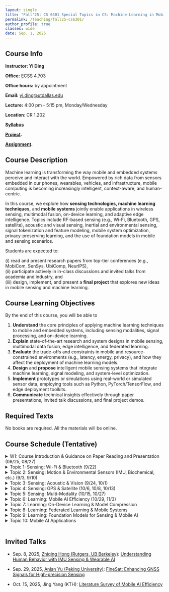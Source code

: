 ```yaml
---
layout: single
title: "Fall'25: CS 6301 Special Topics in CS: Machine Learning in Mobile Computing"
permalink: /teaching/fall25-cs6301/
author_profile: true
classes: wide
date: Sep. 1, 2025
---
```


## Course Info

**Instructor: Yi Ding**

**Office:** ECSS 4.703 

**Office hours:** by appointment 

**Email:** yi.ding@utdallas.edu

**Lecture:** 4:00 pm - 5:15 pm, Monday/Wednesday

**Location**: CR 1.202

**[Syllabus](https://dox.utdallas.edu/syl156169)**

**[Project](https://yi-ding.me/assets/files/Teaching/ML-in-Mobile-Computing-Project.pdf).**

**[Assignment](https://yi-ding.me/assets/files/Teaching/ML-in-Mobile-Computing-Assignment.pdf).**



## Course Description

Machine learning is transforming the way mobile and embedded systems perceive and interact with the world. Empowered by rich data from sensors embedded in our phones, wearables, vehicles, and infrastructure, mobile computing is becoming increasingly intelligent, context-aware, and human-centric.

In this course, we explore how **sensing technologies, machine learning techniques,** and **mobile systems** jointly enable applications in wireless sensing, multimodal fusion, on-device learning, and adaptive edge intelligence. Topics include RF-based sensing (e.g., Wi-Fi, Bluetooth, GPS, satellite), acoustic and visual sensing, inertial and environmental sensing, signal tokenization and feature modeling, mobile system optimization, privacy-preserving learning, and the use of foundation models in mobile and sensing scenarios.

Students are expected to:

(i) read and present research papers from top-tier conferences (e.g., MobiCom, SenSys, UbiComp, NeurIPS), <br>
(ii) participate actively in in-class discussions and invited talks from academia and industry, and <br>
(iii) design, implement, and present a **final project** that explores new ideas in mobile sensing and machine learning.


## Course Learning Objectives

By the end of this course, you will be able to

1. **Understand** the core principles of applying machine learning techniques to mobile and embedded systems, including sensing modalities, signal processing, and on-device learning.
2. **Explain** state-of-the-art research and system designs in mobile sensing, multimodal data fusion, edge intelligence, and federated learning.
3. **Evaluate** the  trade-offs and constraints in mobile and resource-constrained environments (e.g., latency, energy, privacy), and how they affect the deployment of machine learning models.
4. **Design** and **propose** intelligent mobile sensing systems that integrate machine learning, signal modeling, and system-level optimization.
5. **Implement** prototypes or simulations using real-world or simulated sensor data, employing tools such as Python, PyTorch/TensorFlow, and edge deployment toolkits.
6. **Communicate** technical insights effectively through paper presentations, invited talk discussions, and final project demos.



## Required Texts

No books are required. All the materials will be online.



## Course Schedule (Tentative)

<details markdown=block>
<summary>W1: Course Introduction & Guidance on Paper Reading and Presentation (08/25, 08/27)</summary>

* Lecture: Course Introduction & Logistics

</details>


<details markdown=block>
<summary>Topic 1: Sensing: Wi-Fi & Bluetooth (9/22)</summary>

* Topic1-Paper1 [Ding, Jian, et al. "Cost-effective soil carbon sensing with wi-fi and optical signals." *Proceedings of the 30th Annual International Conference on Mobile Computing and Networking*. 2024.](https://dl.acm.org/doi/pdf/10.1145/3636534.3690675)
* Topic1-Paper2 [Li, Chenning, et al. "Wi-fi see it all: generative adversarial network-augmented versatile wi-fi imaging." *Proceedings of the 18th Conference on Embedded Networked Sensor Systems*. 2020.](https://dl.acm.org/doi/pdf/10.1145/3384419.3430725?casa_token=b7ochCDSOyQAAAAA:veLiQNzzpNOi-Zrl4r7N7kmYH8m6TFzF95gDVFpNf4aYTdevHy6nqKm8t-5e2K0s5imfX6PECEO4LA)
* Topic1-Paper3 [Ni, Jiazhi, et al. "Experience: Pushing indoor localization from laboratory to the wild." *Proceedings of the 28th Annual International Conference on Mobile Computing And Networking.* 2022.](https://dl.acm.org/doi/pdf/10.1145/3495243.3560546)
* Topic1-Paper4 [Li, Xin, et al. "Uwb-fi: Pushing wi-fi towards ultra-wideband for fine-granularity sensing." *Proceedings of the 22nd Annual International Conference on Mobile Systems, Applications and Services.* 2024.](https://dl.acm.org/doi/pdf/10.1145/3643832.3661889)
* Topic1-Paper5 [Adib, Fadel, and Dina Katabi. "See through walls with WiFi!." *Proceedings of the ACM SIGCOMM 2013 conference on SIGCOMM.* 2013.](https://dl.acm.org/doi/pdf/10.1145/2486001.2486039)
* Topic1-Paper6 [Wang, Yuxi, Kaishun Wu, and Lionel M. Ni. "Wifall: Device-free fall detection by wireless networks." *IEEE Transactions on Mobile Computing* 16.2 (2016): 581-594.](https://web.archive.org/web/20160331162823id_/http://kaishunwu.com/uploads/soft/150201/wifall.pdf)

</details>


<details markdown=block>
<summary>Topic 2: Sensing: Motion & Environmental Sensors (IMU, Biochemical, etc.) (9/3, 9/10)</summary>

* Topic2-Paper1 [Xu, Huatao, et al. "Practically adopting human activity recognition." *Proceedings of the 29th Annual International Conference on Mobile Computing and Networking*. 2023.](https://dapowan.github.io/files/UniHAR.pdf)
* Topic2-Paper2 [Brooks, Jas, and Pedro Lopes. "Smell & paste: Low-fidelity prototyping for olfactory experiences." *Proceedings of the 2023 CHI Conference on Human Factors in Computing Systems.* 2023.](https://dl.acm.org/doi/pdf/10.1145/3544548.3580680)
* Topic2-Paper3 [Yin, Xiangyu, et al. "PTEase: objective airway examination for pulmonary telemedicine using commodity smartphones." *Proceedings of the 21st Annual International Conference on Mobile Systems, Applications and Services.* 2023.](https://dl.acm.org/doi/pdf/10.1145/3581791.3596854)
* Topic2-Paper4 [Zhou, Pengfei, et al. "Iodetector: A generic service for indoor outdoor detection." *Proceedings of the 10th acm conference on embedded network sensor systems*. 2012.](https://dl.acm.org/doi/pdf/10.1145/2426656.2426668?casa_token=Meh6AaTk37gAAAAA:2ZpLW3ycrngonKW4xe_fvX0PC1aXRiD818M6z9EyCNfkXF7Qoiw_1LdEMQEftrgJi8MGZombXA)
* Topic2-Paper5 [Xie, Zhiqing, et al. "TransFloor: Transparent floor localization for crowdsourcing instant delivery." *Proceedings of the ACM on Interactive, Mobile, Wearable and Ubiquitous Technologies 6.4* (2023): 1-30.](https://dl.acm.org/doi/pdf/10.1145/3569470)


</details>

<details markdown=block>
<summary>Topic 3: Sensing: Acoustic & Vision (9/24, 10/1)</summary>

* Topic3-Paper1 [Liang, Xiaoxuan, et al. "Sondar: Size and shape measurements using acoustic imaging." *Proceedings of the Twenty-fifth International Symposium on Theory, Algorithmic Foundations, and Protocol Design for Mobile Networks and Mobile Computing*. 2024.](https://dl.acm.org/doi/pdf/10.1145/3641512.3686359)
* Topic3-Paper2 [Cao, Shirui, et al. "Powerphone: Unleashing the acoustic sensing capability of smartphones." *Proceedings of the 29th Annual International Conference on Mobile Computing and Networking*. 2023.](https://dl.acm.org/doi/pdf/10.1145/3570361.3613270?casa_token=DGY_i9RKDbMAAAAA:6Ij6-maaT-kMcZIuBY134Im8wjqZ8RYWx_Vt9wJv91QzIZgycswb4bezhJZMH31KdoHKAiX3IS4tCA)
* Topic3-Paper3 [Zhang, Yongzhao, et al. "Acoustic sensing and communication using metasurface." *20th USENIX Symposium on Networked Systems Design and Implementation (NSDI 23).* 2023.](https://www.usenix.org/system/files/nsdi23-zhang-yongzhao.pdf)
* Topic3-Paper4 [Zhang, Yanbo, et al. "Face recognition in harsh conditions: An acoustic based approach." *Proceedings of the 22nd annual international conference on mobile systems, applications and services.* 2024.](https://wands.hk/papers/MobiSys_24_1.pdf)
* Topic3-Paper5 [Liu, Xuanyu, et al. "AcousAF: Acoustic Sensing-Based Atrial Fibrillation Detection System for Mobile Phones." *Companion of the 2024 on ACM International Joint Conference on Pervasive and Ubiquitous Computing.* 2024.](https://arxiv.org/pdf/2408.04912)
* Topic3-Paper6 [Li, Ke, et al. "Gazetrak: Exploring acoustic-based eye tracking on a glass frame." *Proceedings of the 30th Annual International Conference on Mobile Computing and Networking.* 2024.](https://dl.acm.org/doi/pdf/10.1145/3636534.3649376)

</details>


<details markdown=block>
<summary>Topic 4: Sensing: GPS & Satellite (10/6, 10/8, 10/13)</summary>

* Topic4-Paper1 [Rathi, Raghav, and Zhenghao Zhang. "StarAngle: User Orientation Sensing with Beacon Phase Measurements of Multiple Starlink Satellites." *Proceedings of the 22nd ACM Conference on Embedded Networked Sensor Systems.* 2024.](https://utdallas.box.com/s/61lyegqigghzyzwlin2hj73vku5qtx4l)
* Topic4-Paper2 [Wang, Yunfan, et al. "Global localization of energy-constrained miniature rf emitters using low earth orbit satellites." *Proceedings of the 21st ACM Conference on Embedded Networked Sensor Systems.* 2023.](https://utdallas.box.com/s/tpg8lqna3x4srgq1smp3gk8e5ahgxlwt)
* Topic4-Paper3 [Ecola, Geneva, et al. "SARLink: Satellite Backscatter Connectivity using Synthetic Aperture Radar." *Proceedings of the 23rd ACM Conference on Embedded Networked Sensor Systems.* 2025.](https://dl.acm.org/doi/pdf/10.1145/3715014.3722061)
* Topic4-Paper4 [Li, Ruinan, et al. "Plug-and-play indoor GPS positioning system with the assistance of optically transparent metasurfaces." *Proceedings of the 30th Annual International Conference on Mobile Computing and Networking.* 2024.](https://utdallas.box.com/s/3i6t9mpiclol0hrxnoqd5vwu6u7g3yo4)
* Topic4-Paper5 [Dong, Huixin, et al. "Gpsmirror: Expanding accurate gps positioning to shadowed and indoor regions with backscatter." *Proceedings of the 29th Annual International Conference on Mobile Computing and Networking.* 2023.](https://utdallas.box.com/s/4xj0hdbxpqjtplk40v50eb6ims7jf3q1)
* Topic4-Paper6 [Hong, Zhiqing, et al. "Smallmap: Low-cost community road map sensing with uncertain delivery behavior." *Proceedings of the ACM on Interactive, Mobile, Wearable and Ubiquitous Technologies* 8.2 (2024): 1-26.](https://dl.acm.org/doi/pdf/10.1145/3659596)


</details>

<details markdown=block>
<summary>Topic 5: Sensing: Multi-Modality (10/15, 10/27)</summary>

* Topic5-Paper1 [Liu, Yang, et al. "SPATIUM: A Context-Aware Machine Learning Framework for Immersive Spatiotemporal Health Understanding." *Proceedings of the 23rd Annual International Conference on Mobile Systems, Applications and Services.* 2025.](https://dl.acm.org/doi/pdf/10.1145/3711875.3736686)
* Topic5-Paper2 [Dai, Shenghong, et al. "Babel: A scalable pre-trained model for multi-modal sensing via expandable modality alignment." *Proceedings of the 23rd ACM Conference on Embedded Networked Sensor Systems.* 2025.](https://dl.acm.org/doi/pdf/10.1145/3715014.3722068)
* Topic5-Paper3 [Liu, Kaiwei, et al. "TaskSense: A Translation-like Approach for Tasking Heterogeneous Sensor Systems with LLMs." *Proceedings of the 23rd ACM Conference on Embedded Networked Sensor Systems.* 2025.](https://dl.acm.org/doi/pdf/10.1145/3715014.3722070)
* Topic-Paper4 [Post, Kevin, et al. "Contextllm: Meaningful context reasoning from multi-sensor and multi-device data using llms." *Proceedings of the 26th International Workshop on Mobile Computing Systems and Applications.* 2025.](https://dl.acm.org/doi/pdf/10.1145/3708468.3711892)
* Topic-Paper5 [Liu, Yimeng, et al. "Hydra: Accurate multi-modal leaf wetness sensing with mm-wave and camera fusion." *Proceedings of the 30th Annual International Conference on Mobile Computing and Networking.* 2024.](https://dl.acm.org/doi/pdf/10.1145/3636534.3690662)
* Topic-Paper6 [Ouyang, Xiaomin, et al. "ADMarker: A Multi-Modal Federated Learning System for Monitoring Digital Biomarkers of Alzheimer's Disease." *Proceedings of the 30th Annual International Conference on Mobile Computing and Networking.* 2024.](https://dl.acm.org/doi/pdf/10.1145/3636534.3649370)


</details>

<details markdown=block>
<summary>Topic 6: Learning: Mobile AI Efficiency (10/29, 11/3)</summary>

* Topic6-Paper1 [Team, Gemma, et al. "Gemma 2: Improving open language models at a practical size." *arXiv preprint arXiv:2408.00118* (2024).](https://arxiv.org/pdf/2408.00118)
* Topic6-Paper2 [Gu, Yuxian, et al. "MiniLLM: Knowledge Distillation of Large Language Models." *ICLR.* 2024.](https://arxiv.org/pdf/2306.08543)
* Topic6-Paper3 [Lin, Ji, et al. "AWQ: Activation-aware Weight Quantization for On-Device LLM Compression and Acceleration." *MLSys.* 2024.](https://arxiv.org/pdf/2306.00978)
* Topic6-Paper4 [Arora, Daman, and Andrea Zanette. "Training language models to reason efficiently." *arXiv preprint arXiv:2502.04463* (2025).](https://arxiv.org/pdf/2502.04463)
* Topic6-Paper5 [Rastikerdar, Mohammad Mehdi, et al. "Cactus: Dynamically switchable context-aware micro-classifiers for efficient iot inference." *Proceedings of the 22nd Annual International Conference on Mobile Systems, Applications and Services.* 2024.](https://dl.acm.org/doi/pdf/10.1145/3643832.3661888)
* Topic6-Paper6 [Hojjat, Ali, et al. "Limitnet: Progressive, content-aware image offloading for extremely weak devices & networks." *Proceedings of the 22nd Annual International Conference on Mobile Systems, Applications and Services.* 2024.](https://arxiv.org/pdf/2504.13736)
* Topic6-Paper7 [Frantar, Elias, et al. "Gptq: Accurate post-training quantization for generative pre-trained transformers." *arXiv preprint arXiv:2210.17323 (2022).*](https://arxiv.org/pdf/2210.17323)


</details>

<details markdown=block>
<summary>Topic 7: Learning: On-Device Learning & Model Compression</summary>

* Topic7-Paper1 [Jabbour, Jason, et al. "Don't Run with Scissors: Pruning Breaks VLA Models but They Can Be Recovered." *arXiv preprint arXiv:2510.08464* (2025).](https://arxiv.org/pdf/2510.08464)
* Topic7-Paper2 [Chen, Junyu, et al. "Deep compression autoencoder for efficient high-resolution diffusion models." *arXiv preprint arXiv:2410.10733* (2024).](https://arxiv.org/pdf/2410.10733)
* Topic7-Paper3 [Wang, Lehao, et al. "AdaEvo: Edge-assisted continuous and timely DNN model evolution for mobile devices." *IEEE Transactions on Mobile Computing* (2023).](https://arxiv.org/pdf/2309.15500)
* Topic7-Paper4 [Famá, Fernanda, et al. "Contrastive Self-Supervised Learning at the Edge: An Energy Perspective." *arXiv preprint arXiv:2510.08374* (2025).](https://arxiv.org/pdf/2510.08374)
* Topic7-Paper5 [Liu, Renyuan, et al. "DAF: An Efficient End-to-End Dynamic Activation Framework for on-Device DNN Training." *Proceedings of the 23rd Annual International Conference on Mobile Systems, Applications and Services.* 2025.](https://arxiv.org/pdf/2507.07149)
* Topic7-Paper6 [Misra, Ashitabh, Nurani Saoda, and Tarek Abdelzaher. "Latency-constrained input-aware quantization of time series inference workflows at the edge." *IEEE INFOCOM 2025-IEEE Conference on Computer Communications. IEEE,* 2025.](https://utdallas.box.com/s/2apndagley8c83tbp0inq4vffs3t98tr)



</details>

<details markdown=block>
<summary>Topic 8: Learning: Federated Learning & Mobile Systems</summary>


</details>

<details markdown=block>
<summary>Topic 9: Learning: Foundation Models for Sensing & Mobile AI</summary>


</details>

<details markdown=block>
<summary>Topic 10: Mobile AI Applications</summary>


</details>



<br>

## Invited Talks

* Sep. 8, 2025, [Zhiqing Hong (Rutgers, UB Berkeley)](http://www.zhiqinghong.one/): [Understanding Human Behavior with IMU Sensing & Wearable AI](https://utdallas.box.com/s/gukytibeuw460xdomgo9xxnzhvfchat1)

* Sep. 29, 2025, [Anlan Yu (Peking University)](https://scholar.google.com/citations?user=fOopY70AAAAJ&hl=en&oi=sra): [FineSat: Enhancing GNSS Signals for High-precision Sensing](https://utdallas.box.com/s/qraz21hsfh9qayc2ceg6r3dcg360yxqg)

* Oct. 15, 2025, Jing Yang (KTH): [Literature Survey of Mobile AI Efficiency](https://utdallas.box.com/s/pneo9xw27q87uwo5ylzwbqqsqy0c71s5)






